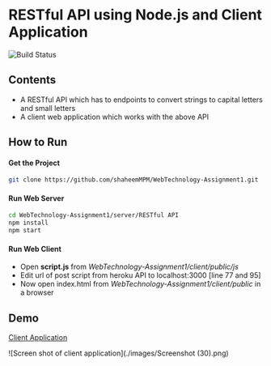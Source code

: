 
# RESTful API using Node.js and Client Application

![Build Status](https://travis-ci.org/joemccann/dillinger.svg?branch=master)

## Contents
- A RESTful API which has to endpoints to convert strings to capital letters and small letters
- A client web application which works with the above API

## How to Run

#### Get the Project
```zsh
git clone https://github.com/shaheemMPM/WebTechnology-Assignment1.git
```

#### Run Web Server
```zsh
cd WebTechnology-Assignment1/server/RESTful API
npm install
npm start
```

#### Run Web Client
- Open **script.js**  from *WebTechnology-Assignment1/client/public/js*
- Edit url of post script from heroku API to localhost:3000 [line 77 and 95]
- Now open index.html from *WebTechnology-Assignment1/client/public* in a browser

## Demo

[Client Application](http://webtechnology-restapi.web.app/)

![Screen shot of client application](./images/Screenshot (30).png)
